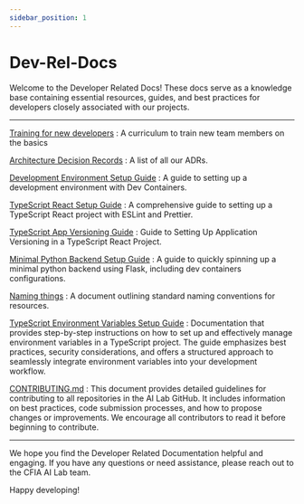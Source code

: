 ```yaml
---
sidebar_position: 1
---
```


# Dev-Rel-Docs

Welcome to the Developer Related Docs! These docs serve as a knowledge base
containing essential resources, guides, and best practices for developers
closely associated with our projects.

---

[Training for new
developers](https://github.com/ai-cfia/dev-rel-docs/blob/main/TRAINING.md) : A
curriculum to train new team members on the basics

[Architecture Decision
Records](https://github.com/ai-cfia/dev-rel-docs/blob/main/adr/index.md) : A
list of all our ADRs.

[Development Environment Setup
Guide](https://github.com/ai-cfia/dev-rel-docs/blob/main/Development-Environment-Setup-Guide/DEV-ENV-SETUP.md)
: A guide to setting up a development environment with Dev Containers.

[TypeScript React Setup
Guide](https://github.com/ai-cfia/dev-rel-docs/blob/main/TypeScript-React-Setup-Guide/REACTSETUP.md)
: A comprehensive guide to setting up a TypeScript React project with ESLint and
Prettier.

[TypeScript App Versioning
Guide](https://github.com/ai-cfia/dev-rel-docs/blob/main/TypeScript-AppVersion/APPVERSION-SETUP.md)
: Guide to Setting Up Application Versioning in a TypeScript React Project.

[Minimal Python Backend Setup
Guide](https://github.com/ai-cfia/dev-rel-docs/blob/main/Minimal-Backend-Setup-Guides/PYTHON-BACKEND-SETUP.md)
: A guide to quickly spinning up a minimal python backend using Flask, including
dev containers configurations.

[Naming
things](https://github.com/ai-cfia/dev-rel-docs/blob/main/adr/008-naming-convention.md)
: A document outlining standard naming conventions for resources.

[TypeScript Environment Variables Setup
Guide](https://github.com/ai-cfia/dev-rel-docs/blob/main/TypeScript-EnvironmentVariables/ENVIRONMENT-VARIABLES-SETUP.md)
: Documentation that provides step-by-step instructions on how to set up and
effectively manage environment variables in a TypeScript project. The guide
emphasizes best practices, security considerations, and offers a structured
approach to seamlessly integrate environment variables into your development
workflow.

[CONTRIBUTING.md](https://github.com/ai-cfia/.github/blob/main/profile/CONTRIBUTING.md)
: This document provides detailed guidelines for contributing to all
repositories in the AI Lab GitHub. It includes information on best practices,
code submission processes, and how to propose changes or improvements. We
encourage all contributors to read it before beginning to contribute.

---

We hope you find the Developer Related Documentation helpful and engaging. If
you have any questions or need assistance, please reach out to the CFIA AI Lab
team.

Happy developing!
